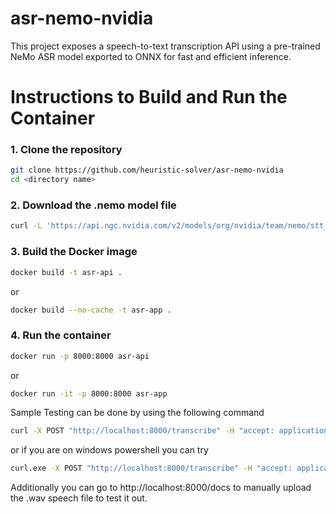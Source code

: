 # asr-nemo-nvidia
This project exposes a speech-to-text transcription API using a pre-trained NeMo ASR model exported to ONNX for fast and efficient inference.

# Instructions to Build and Run the Container

### 1. Clone the repository
```bash
git clone https://github.com/heuristic-solver/asr-nemo-nvidia
cd <directory name>
```

### 2. Download the .nemo model file

```bash
curl -L 'https://api.ngc.nvidia.com/v2/models/org/nvidia/team/nemo/stt_hi_conformer_ctc_medium/1.6.0/files?redirect=true&path=stt_hi_conformer_ctc_medium.nemo' -o 'stt_hi_conformer_ctc_medium.nemo'
```

### 3. Build the Docker image 
```bash
docker build -t asr-api .
```
or 

```bash
docker build --no-cache -t asr-app .
```

### 4. Run the container 
```bash
docker run -p 8000:8000 asr-api
```
or 
```bash
docker run -it -p 8000:8000 asr-app
```

Sample Testing can be done by using the following command 
```bash
curl -X POST "http://localhost:8000/transcribe" -H "accept: application/json" -H "Content-Type: multipart/form-data" -F "file=@your_audio_path.wav"
```
or if you are on windows powershell you can try 
```bash
curl.exe -X POST "http://localhost:8000/transcribe" -H "accept: application/json" -H "Content-Type: multipart/form-data" -F "file=@your_audio_path.wav"
```

Additionally you can go to http://localhost:8000/docs to manually upload the .wav speech file to test it out. 
